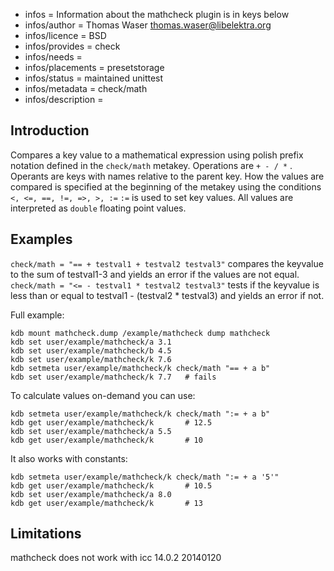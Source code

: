 - infos = Information about the mathcheck plugin is in keys below
- infos/author = Thomas Waser <thomas.waser@libelektra.org>
- infos/licence = BSD
- infos/provides = check
- infos/needs =
- infos/placements = presetstorage
- infos/status = maintained unittest
- infos/metadata = check/math
- infos/description =

## Introduction ##

Compares a key value to a mathematical expression using polish prefix notation defined in the `check/math` metakey. 
Operations are `+ - / *` . Operants are keys with names relative to the parent key.
How the values are compared is specified at the beginning of the metakey using the conditions `<, <=, ==, !=, =>, >, :=`
`:=` is used to set key values.
All values are interpreted as `double` floating point values.

## Examples ##

`check/math = "== + testval1 + testval2 testval3"` compares the keyvalue to the sum of testval1-3 and yields an error if the values are not equal.
`check/math = "<= - testval1 * testval2 testval3"` tests if the keyvalue is less than or equal to testval1 - (testval2 * testval3) and yields an error if not.

Full example:

	kdb mount mathcheck.dump /example/mathcheck dump mathcheck
	kdb set user/example/mathcheck/a 3.1
	kdb set user/example/mathcheck/b 4.5
	kdb set user/example/mathcheck/k 7.6
	kdb setmeta user/example/mathcheck/k check/math "== + a b"
	kdb set user/example/mathcheck/k 7.7   # fails

To calculate values on-demand you can use:

	kdb setmeta user/example/mathcheck/k check/math ":= + a b"
	kdb get user/example/mathcheck/k       # 12.5
	kdb set user/example/mathcheck/a 5.5
	kdb get user/example/mathcheck/k       # 10

It also works with constants:

	kdb setmeta user/example/mathcheck/k check/math ":= + a '5'"
	kdb get user/example/mathcheck/k       # 10.5
	kdb set user/example/mathcheck/a 8.0
	kdb get user/example/mathcheck/k       # 13

## Limitations ##


mathcheck does not work with icc 14.0.2 20140120
